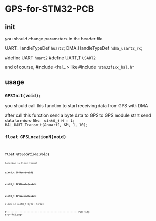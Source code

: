 # GPS-for-STM32-PCB

<h2>init</h2>
you should change parameters in the header file

UART_HandleTypeDef <code>huart2</code>;
DMA_HandleTypeDef <code>hdma_usart2_rx</code>;

#define UART <code>huart2</code>
#define UART_T <code>USART2</code>

and of course, #include <hal...> 
like
#include <code>"stm32f1xx_hal.h"</code>

<h2>usage</h2>
<h3><code>GPSInit(void);</code></h3>
you should call this function to start receiving data from GPS with DMA

after call this function send a byte data to GPS to GPS module start send data to micro
like:
<code>
  uint8_t M = 1;
	HAL_UART_Transmit(&huart1, &M, 1, 10);
</code>

<h3><code>float GPSLocationN(void)<code></h3>
<h3><code>float GPSLocationE(void)<code></h3>
location in float format


<h3><code>uint8_t GPSHour(void)</code></h3>
<h3><code>uint8_t GPSMinute(void)</code></h3>
<h3><code>uint8_t GPSSecond(void)</code></h3>
clock in uint8_t(byte) format

#-----------------------------------------------------
PCB
<img src="PCB.png>
